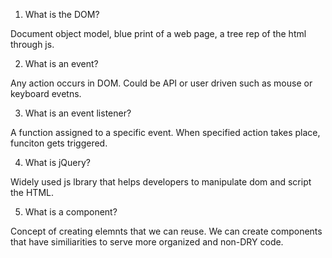 1. What is the DOM?

Document object model, blue print of a web page, a tree rep of the html through js.

2. What is an event?

Any action occurs in DOM. Could be API or user driven such as mouse or keyboard evetns.

3. What is an event listener?

A function assigned to a specific event. When specified action takes place, funciton gets triggered.

4. What is jQuery?

Widely used js lbrary that helps developers to manipulate dom and script the HTML.

5. What is a component?

Concept of creating elemnts that we can reuse. We can create components that have similiarities to serve more organized and non-DRY code.
